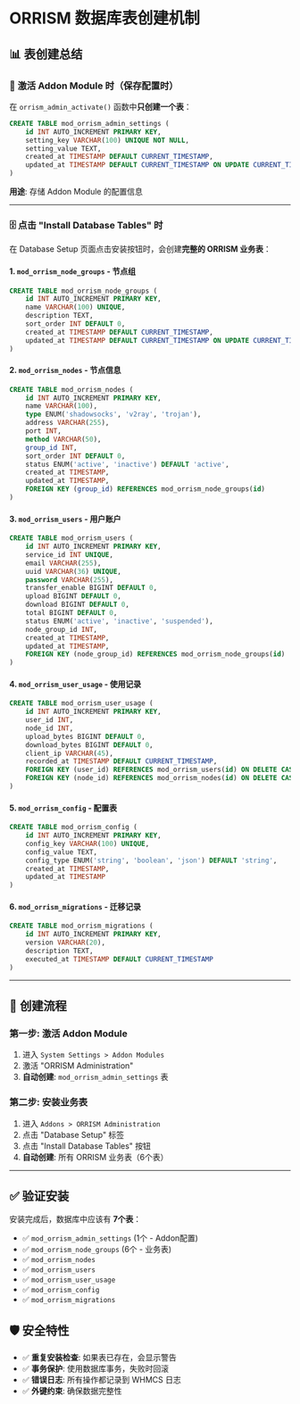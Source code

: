 # ORRISM 数据库表创建机制

## 📊 表创建总结

### 🔧 **激活 Addon Module 时**（保存配置时）
在 `orrism_admin_activate()` 函数中**只创建一个表**：

```sql
CREATE TABLE mod_orrism_admin_settings (
    id INT AUTO_INCREMENT PRIMARY KEY,
    setting_key VARCHAR(100) UNIQUE NOT NULL,
    setting_value TEXT,
    created_at TIMESTAMP DEFAULT CURRENT_TIMESTAMP,
    updated_at TIMESTAMP DEFAULT CURRENT_TIMESTAMP ON UPDATE CURRENT_TIMESTAMP
)
```

**用途**: 存储 Addon Module 的配置信息

---

### 🗄️ **点击 "Install Database Tables" 时**
在 Database Setup 页面点击安装按钮时，会创建**完整的 ORRISM 业务表**：

#### 1. `mod_orrism_node_groups` - 节点组
```sql
CREATE TABLE mod_orrism_node_groups (
    id INT AUTO_INCREMENT PRIMARY KEY,
    name VARCHAR(100) UNIQUE,
    description TEXT,
    sort_order INT DEFAULT 0,
    created_at TIMESTAMP DEFAULT CURRENT_TIMESTAMP,
    updated_at TIMESTAMP DEFAULT CURRENT_TIMESTAMP ON UPDATE CURRENT_TIMESTAMP
)
```

#### 2. `mod_orrism_nodes` - 节点信息
```sql
CREATE TABLE mod_orrism_nodes (
    id INT AUTO_INCREMENT PRIMARY KEY,
    name VARCHAR(100),
    type ENUM('shadowsocks', 'v2ray', 'trojan'),
    address VARCHAR(255),
    port INT,
    method VARCHAR(50),
    group_id INT,
    sort_order INT DEFAULT 0,
    status ENUM('active', 'inactive') DEFAULT 'active',
    created_at TIMESTAMP,
    updated_at TIMESTAMP,
    FOREIGN KEY (group_id) REFERENCES mod_orrism_node_groups(id)
)
```

#### 3. `mod_orrism_users` - 用户账户
```sql
CREATE TABLE mod_orrism_users (
    id INT AUTO_INCREMENT PRIMARY KEY,
    service_id INT UNIQUE,
    email VARCHAR(255),
    uuid VARCHAR(36) UNIQUE,
    password VARCHAR(255),
    transfer_enable BIGINT DEFAULT 0,
    upload BIGINT DEFAULT 0,
    download BIGINT DEFAULT 0,
    total BIGINT DEFAULT 0,
    status ENUM('active', 'inactive', 'suspended'),
    node_group_id INT,
    created_at TIMESTAMP,
    updated_at TIMESTAMP,
    FOREIGN KEY (node_group_id) REFERENCES mod_orrism_node_groups(id)
)
```

#### 4. `mod_orrism_user_usage` - 使用记录
```sql
CREATE TABLE mod_orrism_user_usage (
    id INT AUTO_INCREMENT PRIMARY KEY,
    user_id INT,
    node_id INT,
    upload_bytes BIGINT DEFAULT 0,
    download_bytes BIGINT DEFAULT 0,
    client_ip VARCHAR(45),
    recorded_at TIMESTAMP DEFAULT CURRENT_TIMESTAMP,
    FOREIGN KEY (user_id) REFERENCES mod_orrism_users(id) ON DELETE CASCADE,
    FOREIGN KEY (node_id) REFERENCES mod_orrism_nodes(id) ON DELETE CASCADE
)
```

#### 5. `mod_orrism_config` - 配置表
```sql
CREATE TABLE mod_orrism_config (
    id INT AUTO_INCREMENT PRIMARY KEY,
    config_key VARCHAR(100) UNIQUE,
    config_value TEXT,
    config_type ENUM('string', 'boolean', 'json') DEFAULT 'string',
    created_at TIMESTAMP,
    updated_at TIMESTAMP
)
```

#### 6. `mod_orrism_migrations` - 迁移记录
```sql
CREATE TABLE mod_orrism_migrations (
    id INT AUTO_INCREMENT PRIMARY KEY,
    version VARCHAR(20),
    description TEXT,
    executed_at TIMESTAMP DEFAULT CURRENT_TIMESTAMP
)
```

---

## 🔄 创建流程

### **第一步**: 激活 Addon Module
1. 进入 `System Settings > Addon Modules`
2. 激活 "ORRISM Administration"
3. **自动创建**: `mod_orrism_admin_settings` 表

### **第二步**: 安装业务表
1. 进入 `Addons > ORRISM Administration`
2. 点击 "Database Setup" 标签
3. 点击 "Install Database Tables" 按钮
4. **自动创建**: 所有 ORRISM 业务表（6个表）

---

## ✅ 验证安装

安装完成后，数据库中应该有 **7个表**：
- ✅ `mod_orrism_admin_settings` (1个 - Addon配置)
- ✅ `mod_orrism_node_groups` (6个 - 业务表)
- ✅ `mod_orrism_nodes`
- ✅ `mod_orrism_users` 
- ✅ `mod_orrism_user_usage`
- ✅ `mod_orrism_config`
- ✅ `mod_orrism_migrations`

## 🛡️ 安全特性

- ✅ **重复安装检查**: 如果表已存在，会显示警告
- ✅ **事务保护**: 使用数据库事务，失败时回滚
- ✅ **错误日志**: 所有操作都记录到 WHMCS 日志
- ✅ **外键约束**: 确保数据完整性
